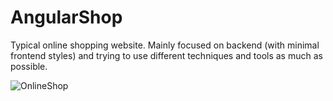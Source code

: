 # AngularShop

Typical online shopping website. Mainly focused on backend (with minimal frontend styles) and trying to use different techniques and tools as much as possible. 


![OnlineShop](https://user-images.githubusercontent.com/106910530/203810571-9de0e9a1-a03c-492e-9138-c90089f6e421.png)
